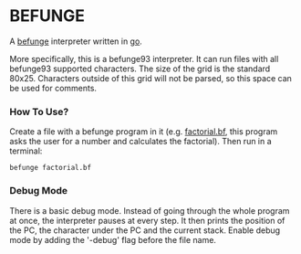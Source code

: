 # BEFUNGE

A [befunge](https://esolangs.org/wiki/Befunge) interpreter written in [go](www.golang.org).

More specifically, this is a befunge93 interpreter. It can run files with all befunge93 supported
characters. The size of the grid is the standard 80x25. Characters outside of this grid will not
be parsed, so this space can be used for comments.

### How To Use?
Create a file with a befunge program in it (e.g. [factorial.bf](factorial.bf), this program asks
the user for a number and calculates the factorial). Then run in a terminal:
```shell
befunge factorial.bf
```

### Debug Mode
There is a basic debug mode. Instead of going through the whole program at once, the interpreter
pauses at every step. It then prints the position of the PC, the character under the PC and the
current stack. Enable debug mode by adding the '-debug' flag before the file name.

